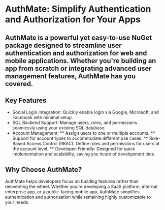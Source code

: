 # AuthMate: Simplify Authentication and Authorization for Your Apps
AuthMate is a powerful yet easy-to-use NuGet package designed to streamline user authentication and authorization for web and mobile applications. Whether you're building an app from scratch or integrating advanced user management features, AuthMate has you covered.
---

## Key Features
* Social Login Integration: Quickly enable login via Google, Microsoft, and Facebook with minimal setup.
* SQL Backend Support: Manage users, roles, and permissions seamlessly using your existing SQL database.
* Account Management:
** Assign users to one or multiple accounts.
** Support for account types to accommodate different use cases.
** Role-Based Access Control (RBAC): Define roles and permissions for users at the account level.
** Developer-Friendly: Designed for quick implementation and scalability, saving you hours of development time.

## Why Choose AuthMate?
AuthMate helps developers focus on building features rather than reinventing the wheel. Whether you’re developing a SaaS platform, internal enterprise app, or a public-facing mobile app, AuthMate simplifies authentication and authorization while remaining highly customizable to your needs.
